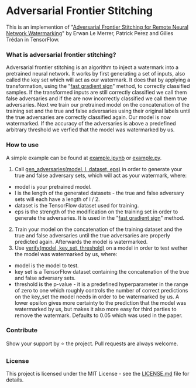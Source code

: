 # Adversarial Frontier Stitching

This is an implemention of "[Adversarial Frontier Stitching for Remote Neural Network Watermarking](https://arxiv.org/abs/1711.01894)"
 by Erwan Le Merrer, Patrick Perez and Gilles Trédan in TensorFlow.

### What is adversarial frontier stitching?

Adversarial frontier stitching is an algorithm to inject a watermark into a pretrained neural network. It works by first generating a set of inputs,
also called the key set which will act as our watermark.
It does that by applying a transformation, using the "[fast gradient sign](https://arxiv.org/abs/1412.6572)" method, to correctly classified samples.
If the transformed inputs are still correctly classified we call them false adversaries and if the are now incorrectly classified we call them true adversaries.
Next we train our pretrained model on the concatenation of the training set and the true and false adversaries using their original labels
until the true adversaries are correctly classified again. Our model is now watermarked. If the accuracy of the adversaries is above a predefined arbitrary threshold we verfied that the model was watermarked by us.


  

### How to use

A simple example can be found at [example.ipynb](https://github.com/dunky11/adversarial-frontier-stitching/blob/main/example.ipynb) or [example.py](https://github.com/dunky11/adversarial-frontier-stitching/blob/main/example.py). 


1. Call [gen_adversaries(model, l, dataset, eps)](https://github.com/dunky11/adversarial-frontier-stitching/blob/1c0dd2d692ad5794d19281a6ffb6d3e9a3b2ba53/frontier_stitching.py#L15-L37) in order to generate your true and false adversary sets, which will act as your watermark, where:
* model is your pretrained model.
* l is the length of the generated datasets - the true and false adversary sets will each have a length of l / 2.
* dataset is the TensorFlow dataset used for training.
* eps is the strength of the modification on the training set in order to generate the adversaries. It is used in the "[fast gradient sign](https://github.com/dunky11/adversarial-frontier-stitching/blob/10f82d51f9433947af03a841f508c427fa82f8db/frontier_stitching.py#L5-L12)" method.
2. Train your model on the concatenation of the training dataset and the true and false adversaries until the true adversaries are properly predicted again. Afterwards the model is watermarked.
3. Use [verify(model, key_set, threshold)](https://github.com/dunky11/adversarial-frontier-stitching/blob/1c0dd2d692ad5794d19281a6ffb6d3e9a3b2ba53/frontier_stitching.py#L53-L66) on a model in order to test wether the model was watermarked by us, where:
* model is the model to test.
* key set is a TensorFlow dataset containing the concatenation of the true and false adversary sets.
* threshold is the p-value - it is a predefined hyperparameter in the range of zero to one which roughly controls the number of correct predictions on the key_set the model needs
in order to be watermarked by us. A lower epsilon gives more certainty to the prediction that the model was watermarked by us, but makes it also more easy for third parties to remove the watermark. Defaults to 0.05 which was used in the paper.

### Contribute

Show your support by ⭐ the project. Pull requests are always welcome.

### License

This project is licensed under the MIT License - see the [LICENSE.md](https://github.com/dunky11/adversarial-frontier-stitching/blob/master/LICENSE) file for details.
